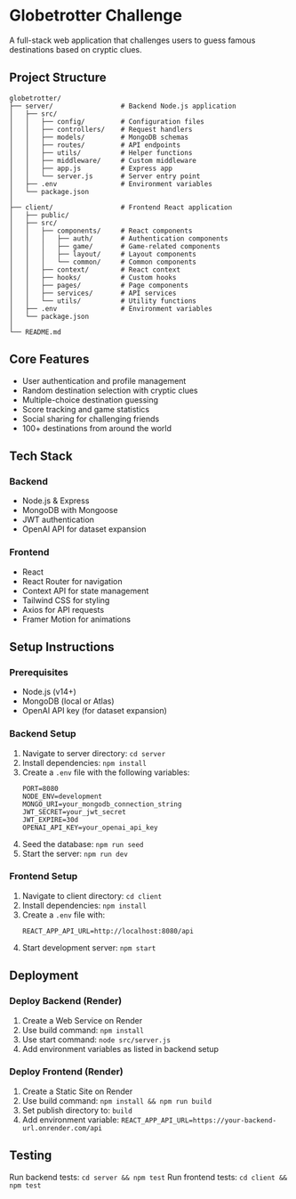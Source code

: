 # Globetrotter Challenge

A full-stack web application that challenges users to guess famous destinations based on cryptic clues.

## Project Structure

```
globetrotter/
├── server/                 # Backend Node.js application
│   ├── src/
│   │   ├── config/         # Configuration files
│   │   ├── controllers/    # Request handlers
│   │   ├── models/         # MongoDB schemas
│   │   ├── routes/         # API endpoints
│   │   ├── utils/          # Helper functions
│   │   ├── middleware/     # Custom middleware
│   │   ├── app.js          # Express app
│   │   └── server.js       # Server entry point
│   ├── .env                # Environment variables
│   └── package.json
│
├── client/                 # Frontend React application
│   ├── public/
│   ├── src/
│   │   ├── components/     # React components
│   │   │   ├── auth/       # Authentication components
│   │   │   ├── game/       # Game-related components
│   │   │   ├── layout/     # Layout components
│   │   │   └── common/     # Common components
│   │   ├── context/        # React context
│   │   ├── hooks/          # Custom hooks
│   │   ├── pages/          # Page components
│   │   ├── services/       # API services
│   │   └── utils/          # Utility functions
│   ├── .env                # Environment variables
│   └── package.json
│
└── README.md
```

## Core Features

- User authentication and profile management
- Random destination selection with cryptic clues
- Multiple-choice destination guessing
- Score tracking and game statistics
- Social sharing for challenging friends
- 100+ destinations from around the world

## Tech Stack

### Backend
- Node.js & Express
- MongoDB with Mongoose
- JWT authentication
- OpenAI API for dataset expansion

### Frontend
- React
- React Router for navigation
- Context API for state management
- Tailwind CSS for styling
- Axios for API requests
- Framer Motion for animations

## Setup Instructions

### Prerequisites
- Node.js (v14+)
- MongoDB (local or Atlas)
- OpenAI API key (for dataset expansion)

### Backend Setup
1. Navigate to server directory: `cd server`
2. Install dependencies: `npm install`
3. Create a `.env` file with the following variables:
   ```
   PORT=8080
   NODE_ENV=development
   MONGO_URI=your_mongodb_connection_string
   JWT_SECRET=your_jwt_secret
   JWT_EXPIRE=30d
   OPENAI_API_KEY=your_openai_api_key
   ```
4. Seed the database: `npm run seed`
5. Start the server: `npm run dev`

### Frontend Setup
1. Navigate to client directory: `cd client`
2. Install dependencies: `npm install`
3. Create a `.env` file with:
   ```
   REACT_APP_API_URL=http://localhost:8080/api
   ```
4. Start development server: `npm start`

## Deployment

### Deploy Backend (Render)
1. Create a Web Service on Render
2. Use build command: `npm install`
3. Use start command: `node src/server.js`
4. Add environment variables as listed in backend setup

### Deploy Frontend (Render)
1. Create a Static Site on Render
2. Use build command: `npm install && npm run build`
3. Set publish directory to: `build`
4. Add environment variable: `REACT_APP_API_URL=https://your-backend-url.onrender.com/api`

## Testing

Run backend tests: `cd server && npm test`
Run frontend tests: `cd client && npm test`
